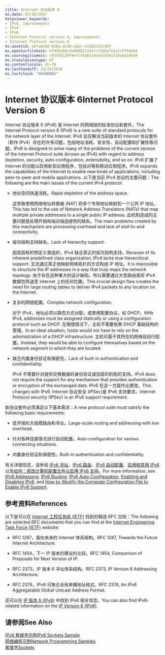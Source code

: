 ```yaml
---
title: Internet 协议版本 6
ms.date: 03/30/2017
helpviewer_keywords:
- IPv6, improvements
- IPv4
- IPv6
- Internet Protocol version 6, improvements
- Internet Protocol version 6
ms.assetid: e6fa8ebd-010a-4c48-a5ec-a5102c53c06f
ms.openlocfilehash: 6f956a8dc3e899012144ccf266a7cbe1c5f9dab4
ms.sourcegitcommit: c93fd5139f9efcf6db514e3474301738a6d1d649
ms.translationtype: HT
ms.contentlocale: zh-CN
ms.lasthandoff: 10/29/2018
ms.locfileid: "50200002"
---
```

# <a name="internet-protocol-version-6"></a><span data-ttu-id="46df3-102">Internet 协议版本 6</span><span class="sxs-lookup"><span data-stu-id="46df3-102">Internet Protocol Version 6</span></span>
<span data-ttu-id="46df3-103">Internet 协议版本 6 (IPv6) 是 Internet 的网络层的标准协议新套件。</span><span class="sxs-lookup"><span data-stu-id="46df3-103">The Internet Protocol version 6 (IPv6) is a new suite of standard protocols for the network layer of the Internet.</span></span> <span data-ttu-id="46df3-104">IPv6 旨在解决当前版本的 Internet 协议套件（称作 IPv4）存在的许多问题，包括地址消耗、安全性、自动配置和扩展性等问题。</span><span class="sxs-lookup"><span data-stu-id="46df3-104">IPv6 is designed to solve many of the problems of the current version of the Internet Protocol suite (known as IPv4) with regard to address depletion, security, auto-configuration, extensibility, and so on.</span></span> <span data-ttu-id="46df3-105">IPv6 扩展了 Internet 的功能以启用新型应用程序，包括对等和移动应用程序。</span><span class="sxs-lookup"><span data-stu-id="46df3-105">IPv6 expands the capabilities of the Internet to enable new kinds of applications, including peer-to-peer and mobile applications.</span></span> <span data-ttu-id="46df3-106">以下是当前 IPv4 协议的主要问题：</span><span class="sxs-lookup"><span data-stu-id="46df3-106">The following are the main issues of the current IPv4 protocol:</span></span>  
  
-   <span data-ttu-id="46df3-107">地址空间快速消耗。</span><span class="sxs-lookup"><span data-stu-id="46df3-107">Rapid depletion of the address space.</span></span>  
  
     <span data-ttu-id="46df3-108">这导致使用网络地址转换器 (NAT) 将多个专用地址映射到一个公共 IP 地址。</span><span class="sxs-lookup"><span data-stu-id="46df3-108">This has led to the use of Network Address Translators (NATs) that map multiple private addresses to a single public IP address.</span></span> <span data-ttu-id="46df3-109">此机制造成的主要问题是处理开销和端对端连接性的缺失。</span><span class="sxs-lookup"><span data-stu-id="46df3-109">The main problems created by this mechanism are processing overhead and lack of end-to-end connectivity.</span></span>  
  
-   <span data-ttu-id="46df3-110">层次结构支持缺失。</span><span class="sxs-lookup"><span data-stu-id="46df3-110">Lack of hierarchy support.</span></span>  
  
     <span data-ttu-id="46df3-111">因其固有的预定义类组织，IPv4 缺乏真正的层次结构支持。</span><span class="sxs-lookup"><span data-stu-id="46df3-111">Because of its inherent predefined class organization, IPv4 lacks true hierarchical support.</span></span> <span data-ttu-id="46df3-112">无法通过真正地映射网络拓扑的方式构成 IP 地址。</span><span class="sxs-lookup"><span data-stu-id="46df3-112">It is impossible to structure the IP addresses in a way that truly maps the network topology.</span></span> <span data-ttu-id="46df3-113">由于存在这种重大的设计缺陷，所以需要通过大型路由表将 IPv4 数据包传送至 Internet 上的任何位置。</span><span class="sxs-lookup"><span data-stu-id="46df3-113">This crucial design flaw creates the need for large routing tables to deliver IPv4 packets to any location on the Internet.</span></span>  
  
-   <span data-ttu-id="46df3-114">复杂的网络配置。</span><span class="sxs-lookup"><span data-stu-id="46df3-114">Complex network configuration.</span></span>  
  
     <span data-ttu-id="46df3-115">对于 IPv4，地址必须以静态方式分配，或使用配置协议，如 DHCP。</span><span class="sxs-lookup"><span data-stu-id="46df3-115">With IPv4, addresses must be assigned statically or using a configuration protocol such as DHCP.</span></span> <span data-ttu-id="46df3-116">在理想情况下，主机不需要依靠 DHCP 基础结构的管理。</span><span class="sxs-lookup"><span data-stu-id="46df3-116">In an ideal situation, hosts would not have to rely on the administration of a DHCP infrastructure.</span></span> <span data-ttu-id="46df3-117">主机可基于其所在的网络段自行配置。</span><span class="sxs-lookup"><span data-stu-id="46df3-117">Instead, they would be able to configure themselves based on the network segment in which they are located.</span></span>  
  
-   <span data-ttu-id="46df3-118">缺乏内置身份验证和保密性。</span><span class="sxs-lookup"><span data-stu-id="46df3-118">Lack of built-in authentication and confidentiality.</span></span>  
  
     <span data-ttu-id="46df3-119">IPv4 不需要针对提供交换数据的身份验证或加密的机制的支持。</span><span class="sxs-lookup"><span data-stu-id="46df3-119">IPv4 does not require the support for any mechanism that provides authentication or encryption of the exchanged data.</span></span> <span data-ttu-id="46df3-120">IPv6 在这一方面作出更改。</span><span class="sxs-lookup"><span data-stu-id="46df3-120">This changes with IPv6.</span></span> <span data-ttu-id="46df3-121">Internet 协议安全 (IPSec)是 IPv6 支持要求。</span><span class="sxs-lookup"><span data-stu-id="46df3-121">Internet Protocol security (IPSec) is an IPv6 support requirement.</span></span>  
  
 <span data-ttu-id="46df3-122">新协议套件必须满足以下基本需求：</span><span class="sxs-lookup"><span data-stu-id="46df3-122">A new protocol suite must satisfy the following basic requirements:</span></span>  
  
-   <span data-ttu-id="46df3-123">低开销的大规模路由和寻址。</span><span class="sxs-lookup"><span data-stu-id="46df3-123">Large-scale routing and addressing with low overhead.</span></span>  
  
-   <span data-ttu-id="46df3-124">针对各种连接情况进行自动配置。</span><span class="sxs-lookup"><span data-stu-id="46df3-124">Auto-configuration for various connecting situations.</span></span>  
  
-   <span data-ttu-id="46df3-125">内置身份验证和保密性。</span><span class="sxs-lookup"><span data-stu-id="46df3-125">Built-in authentication and confidentiality.</span></span>  
  
 <span data-ttu-id="46df3-126">有关详细信息，请参阅 [IPv6 寻址](../../../docs/framework/network-programming/ipv6-addressing.md)、[IPv6 路由](../../../docs/framework/network-programming/ipv6-routing.md)、[IPv6 自动配置](../../../docs/framework/network-programming/ipv6-auto-configuration.md)、[启用和禁用 IPv6](../../../docs/framework/network-programming/enabling-and-disabling-ipv6.md) 以及[如何：修改计算机配置文件以启用 IPv6 支持](../../../docs/framework/network-programming/how-to-modify-the-computer-configuration-file-to-enable-ipv6-support.md)。</span><span class="sxs-lookup"><span data-stu-id="46df3-126">For more information, see [IPv6 Addressing](../../../docs/framework/network-programming/ipv6-addressing.md), [IPv6 Routing](../../../docs/framework/network-programming/ipv6-routing.md), [IPv6 Auto-Configuration](../../../docs/framework/network-programming/ipv6-auto-configuration.md), [Enabling and Disabling IPv6](../../../docs/framework/network-programming/enabling-and-disabling-ipv6.md), and [How to: Modify the Computer Configuration File to Enable IPv6 Support](../../../docs/framework/network-programming/how-to-modify-the-computer-configuration-file-to-enable-ipv6-support.md).</span></span>  
  
## <a name="references"></a><span data-ttu-id="46df3-127">参考资料</span><span class="sxs-lookup"><span data-stu-id="46df3-127">References</span></span>  
 <span data-ttu-id="46df3-128">以下是可以在 [Internet 工程任务组 (IETF)](https://www.ietf.org/) 找到的精选 RFC 文档：</span><span class="sxs-lookup"><span data-stu-id="46df3-128">The following are selected RFC documents that you can find at the [Internet Engineering Task Force (IETF)](https://www.ietf.org/) website:</span></span>  
  
-   <span data-ttu-id="46df3-129">RFC 1287，面向未来的 Internet 体系结构。</span><span class="sxs-lookup"><span data-stu-id="46df3-129">RFC 1287, Towards the Future Internet Architecture.</span></span>  
  
-   <span data-ttu-id="46df3-130">RFC 1454，下一 IP 版本的建议的比较。</span><span class="sxs-lookup"><span data-stu-id="46df3-130">RFC 1454, Comparison of Proposals for Next Version of IP.</span></span>  
  
-   <span data-ttu-id="46df3-131">RFC 2373，IP 版本 6 寻址体系结构。</span><span class="sxs-lookup"><span data-stu-id="46df3-131">RFC 2373, IP Version 6 Addressing Architecture.</span></span>  
  
-   <span data-ttu-id="46df3-132">RFC 2374，IPv6 可聚合全局单播地址格式。</span><span class="sxs-lookup"><span data-stu-id="46df3-132">RFC 2374, An IPv6 Aggregatable Global Unicast Address Format.</span></span>  
  
 <span data-ttu-id="46df3-133">还可以在 [IP 版本 6 (IPv6)](https://docs.microsoft.com/previous-versions/windows/it-pro/windows-server-2008-R2-and-2008/dd379498%28v=ws.10%29) 中找到 IPv6 相关信息。</span><span class="sxs-lookup"><span data-stu-id="46df3-133">You can also find IPv6-related information on the [IP Version 6 (IPv6)](https://docs.microsoft.com/previous-versions/windows/it-pro/windows-server-2008-R2-and-2008/dd379498%28v=ws.10%29).</span></span>  
  
## <a name="see-also"></a><span data-ttu-id="46df3-134">请参阅</span><span class="sxs-lookup"><span data-stu-id="46df3-134">See Also</span></span>  
 [<span data-ttu-id="46df3-135">IPv6 套接字示例</span><span class="sxs-lookup"><span data-stu-id="46df3-135">IPv6 Sockets Sample</span></span>](https://docs.microsoft.com/previous-versions/dotnet/netframework-3.0/ms180981%28v=vs.85%29)  
 [<span data-ttu-id="46df3-136">网络编程示例</span><span class="sxs-lookup"><span data-stu-id="46df3-136">Network Programming Samples</span></span>](../../../docs/framework/network-programming/network-programming-samples.md)  
 [<span data-ttu-id="46df3-137">套接字</span><span class="sxs-lookup"><span data-stu-id="46df3-137">Sockets</span></span>](../../../docs/framework/network-programming/sockets.md)
